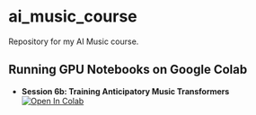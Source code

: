 # ai_music_course

Repository for my AI Music course.

## Running GPU Notebooks on Google Colab
- **Session 6b: Training Anticipatory Music Transformers** <a target="_blank" href="https://colab.research.google.com/github/lancelotblanchard/ai_music_course/blob/main/session6_autoregression_part1/session6b_autoregression_amt_training_notebook.ipynb">
  <img src="https://colab.research.google.com/assets/colab-badge.svg" alt="Open In Colab"/>
</a>
